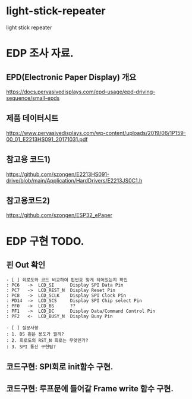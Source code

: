 # light-stick-repeater
light stick repeater


# EDP 조사 자료.
## EPD(Electronic Paper Display) 개요
https://docs.pervasivedisplays.com/epd-usage/epd-driving-sequence/small-epds

## 제품 데이터시트
https://www.pervasivedisplays.com/wp-content/uploads/2019/06/1P159-00_01_E2213HS091_20171031.pdf


## 참고용 코드1)
https://github.com/szongen/E2213HS091-drive/blob/main/Application/HardDrivers/E2213JS0C1.h

## 참고용코드2)
https://github.com/szongen/ESP32_ePaper

# EDP 구현 TODO.
## 핀 Out 확인 
    - [ ] 회로도와 코드 비교하여 핀번호 맞게 되어있는지 확인
    : PC6   ->  LCD_SI      Display SPI Data Pin
    : PC7   ->  LCD_REST_N  Display Reset Pin
    : PC8   ->  LCD_SCLK    Display SPI Clock Pin
    : PD14  ->  LCD_SCS     Display SPI Chip select Pin
    : PF0   ->  LCD_BS      ??
    : PF1   ->  LCD_DC      Display Data/Command Control Pin
    : PF2   <-  LCD_BUSY_N  Display Busy Pin

    - [ ] 질문사항    
    : 1. BS 핀은 용도가 뭘까?
    : 2. 회로도의 RST_N 회로는 무엇인가?
    : 3. SPI 통신 구현팁?

## 코드구현: SPI회로 init함수 구현.
## 코드구현: 루프문에 들어갈 Frame write 함수 구현. 
